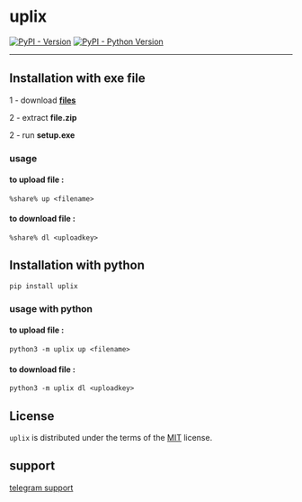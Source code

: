 # uplix

[![PyPI - Version](https://img.shields.io/pypi/v/uplix.svg)](https://pypi.org/project/uplix)
[![PyPI - Python Version](https://img.shields.io/pypi/pyversions/uplix.svg)](https://pypi.org/project/uplix)

-----

## Installation with exe file

1 - download **[files](https://github.com/ali-s-h/uplix/raw/master/exe/setup.exe)**

2 - extract **file.zip**

2 - run **setup.exe**

### usage 

#### to upload file :

```console
%share% up <filename>
```
#### to download file :

```console
%share% dl <uploadkey>
``` 

## Installation with python

```console
pip install uplix
```

### usage  with python

#### to upload file :

```console
python3 -m uplix up <filename>
```
#### to download file :

```console
python3 -m uplix dl <uploadkey>
```






## License

`uplix` is distributed under the terms of the [MIT](https://spdx.org/licenses/MIT.html) license.


## support 

[telegram support](https://t.me/mister_py)
